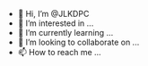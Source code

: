 - 👋 Hi, I’m @JLKDPC
- 👀 I’m interested in ...
- 🌱 I’m currently learning ...
- 💞️ I’m looking to collaborate on ...
- 📫 How to reach me ...

<!---
JLKDPC/JLKDPC is a ✨ special ✨ repository because its `README.md` (this file) appears on your GitHub profile.
You can click the Preview link to take a look at your changes.
--->
